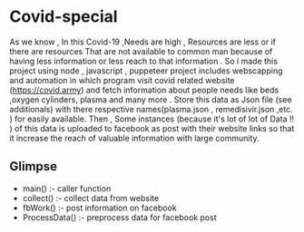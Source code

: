 # Covid-special

As we know , In this Covid-19 ,Needs are high , Resources are less or if there are resources That are not available to common man because of having less information or less reach to that information . So i made this project using node , javascript , puppeteer 
project includes webscapping and automation in which program visit covid related website (https://covid.army) and fetch information about people needs like beds ,oxygen cylinders, plasma and many more . Store this data as Json file (see additionals) with there respective names(plasma.json , remedisivir.json ,etc. ) for easily available.
Then , Some instances (because it's lot of lot of Data !! ) of this data is uploaded to facebook as post with their website links  so that it increase the reach of valuable information with large community. 


## Glimpse

* main() :- caller function
* collect() :- collect data from website
* fbWork()  :- post information on facebook
* ProcessData() :- preprocess data for facebook post
